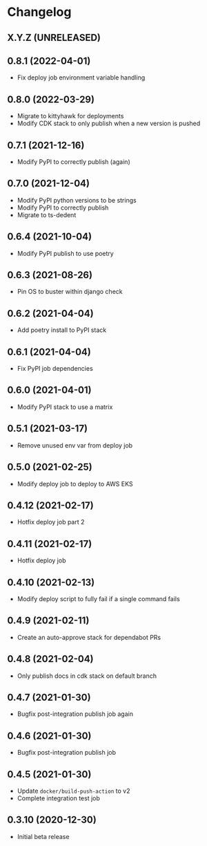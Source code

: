 # Changelog

## X.Y.Z (UNRELEASED)

## 0.8.1 (2022-04-01)

* Fix deploy job environment variable handling

## 0.8.0 (2022-03-29)

* Migrate to kittyhawk for deployments
* Modify CDK stack to only publish when a new version is pushed

## 0.7.1 (2021-12-16)

* Modify PyPI to correctly publish (again)

## 0.7.0 (2021-12-04)

* Modify PyPI python versions to be strings
* Modify PyPI to correctly publish
* Migrate to ts-dedent

## 0.6.4 (2021-10-04)

* Modify PyPI publish to use poetry

## 0.6.3 (2021-08-26)

* Pin OS to buster within django check

## 0.6.2 (2021-04-04)

* Add poetry install to PyPI stack

## 0.6.1 (2021-04-04)

* Fix PyPI job dependencies

## 0.6.0 (2021-04-01)

* Modify PyPI stack to use a matrix

## 0.5.1 (2021-03-17)

* Remove unused env var from deploy job

## 0.5.0 (2021-02-25)

* Modify deploy job to deploy to AWS EKS

## 0.4.12 (2021-02-17)

* Hotfix deploy job part 2

## 0.4.11 (2021-02-17)

* Hotfix deploy job

## 0.4.10 (2021-02-13)

* Modify deploy script to fully fail if a single command fails

## 0.4.9 (2021-02-11)

* Create an auto-approve stack for dependabot PRs

## 0.4.8 (2021-02-04)

* Only publish docs in cdk stack on default branch

## 0.4.7 (2021-01-30)

* Bugfix post-integration publish job again

## 0.4.6 (2021-01-30)

* Bugfix post-integration publish job

## 0.4.5 (2021-01-30)

* Update `docker/build-push-action` to v2
* Complete integration test job

## 0.3.10 (2020-12-30)

* Initial beta release
